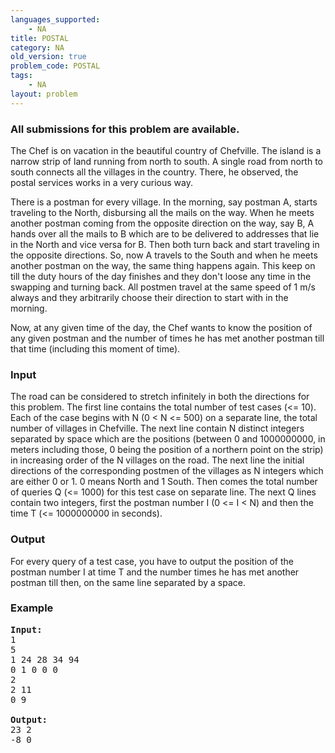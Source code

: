 ```yaml
---
languages_supported:
    - NA
title: POSTAL
category: NA
old_version: true
problem_code: POSTAL
tags:
    - NA
layout: problem
---
```

###  All submissions for this problem are available. 

The Chef is on vacation in the beautiful country of Chefville. The island is a narrow strip of land running from north to south. A single road from north to south connects all the villages in the country. There, he observed, the postal services works in a very curious way.

 There is a postman for every village. In the morning, say postman A, starts traveling to the North, disbursing all the mails on the way. When he meets another postman coming from the opposite direction on the way, say B, A hands over all the mails to B which are to be delivered to addresses that lie in the North and vice versa for B. Then both turn back and start traveling in the opposite directions. So, now A travels to the South and when he meets another postman on the way, the same thing happens again. This keep on till the duty hours of the day finishes and they don't loose any time in the swapping and turning back. All postmen travel at the same speed of 1 m/s always and they arbitrarily choose their direction to start with in the morning. 

 Now, at any given time of the day, the Chef wants to know the position of any given postman and the number of times he has met another postman till that time (including this moment of time).

### Input

The road can be considered to stretch infinitely in both the directions for this problem. The first line contains the total number of test cases (&lt;= 10). Each of the case begins with N (0 &lt; N &lt;= 500) on a separate line, the total number of villages in Chefville. The next line contain N distinct integers separated by space which are the positions (between 0 and 1000000000, in meters including those, 0 being the position of a northern point on the strip) in increasing order of the N villages on the road. The next line the initial directions of the corresponding postmen of the villages as N integers which are either 0 or 1. 0 means North and 1 South. Then comes the total number of queries Q (&lt;= 1000) for this test case on separate line. The next Q lines contain two integers, first the postman number I (0 &lt;= I &lt; N) and then the time T (&lt;= 1000000000 in seconds).

### Output

For every query of a test case, you have to output the position of the postman number I at time T and the number times he has met another postman till then, on the same line separated by a space.

### Example

<pre><b>Input:</b>
1
5
1 24 28 34 94 
0 1 0 0 0 
2
2 11
0 9

<b>Output:</b>
23 2
-8 0

</pre>